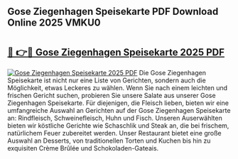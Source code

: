 ## Gose Ziegenhagen Speisekarte PDF Download Online 2025 VMKU0

# <h2><a href="http://gccdrq2.nevu.top/?p=Gose+Ziegenhagen+Speisekarte">🔗 👉🔴 Gose Ziegenhagen Speisekarte 2025 PDF</a></h2>

[![Gose Ziegenhagen Speisekarte 2025 PDF](https://i.imgur.com/dBaPXMq.png)](http://gccdrq2.nevu.top/?p=Gose+Ziegenhagen+Speisekarte)
Die Gose Ziegenhagen Speisekarte ist nicht nur eine Liste von Gerichten, sondern auch die Möglichkeit, etwas Leckeres zu wählen. Wenn Sie nach einem leichten und frischen Gericht suchen, probieren Sie unsere Salate aus unserer Gose Ziegenhagen Speisekarte. Für diejenigen, die Fleisch lieben, bieten wir eine umfangreiche Auswahl an Gerichten auf der Gose Ziegenhagen Speisekarte an: Rindfleisch, Schweinefleisch, Huhn und Fisch. Unseren Auserwählten bieten wir köstliche Gerichte wie Schaschlik und Steak an, die bei frischem, natürlichem Feuer zubereitet werden. Unser Restaurant bietet eine große Auswahl an Desserts, von traditionellen Torten und Kuchen bis hin zu exquisiten Crème Brûlée und Schokoladen-Gateais.
